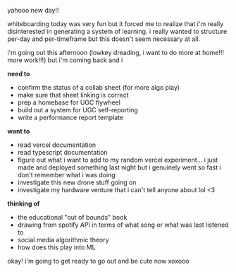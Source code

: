 yahooo new day!! 

whiteboarding today was very fun but it forced me to realize that i'm really disinterested in generating a system of learning. 
i really wanted to structure per-day and per-timeframe but this doesn't seem necessary at all.

i'm going out this afternoon (lowkey dreading, i want to do more at home!!! more work!!!)
but i'm coming back and i

**need to**
- confirm the status of a collab sheet (for more algo play)
- make sure that sheet linking is correct
- prep a homebase for UGC flywheel
- build out a system for UGC self-reporting
- write a performance report template

**want to**
- read vercel documentation
- read typescript documentation
- figure out what i want to add to my random vercel experiment... i just made and deployed something last night but i genuinely went so fast i don't remember what i was doing
- investigate this new drone stuff going on
- investigate my hardware venture that i can't tell anyone about lol <3

**thinking of**
- the educational "out of bounds" book
- drawing from spotify API in terms of what song or what was last listened to
- social media algorithmic theory
- how does this play into ML

okay! i'm going to get ready to go out and be cute now xoxooo
